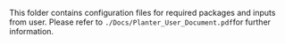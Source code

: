 This folder contains configuration files for required packages and inputs from user. Please refer to ```./Docs/Planter_User_Document.pdf```for further information.
